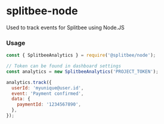 # splitbee-node

Used to track events for Splitbee using Node.JS

### Usage

```js
const { SplitbeeAnalytics } = require('@splitbee/node');

// Token can be found in dashboard settings
const analytics = new SplitbeeAnalytics('PROJECT_TOKEN');

analytics.track({
  userId: 'myunique@user.id',
  event: 'Payment confirmed',
  data: {
    paymentId: '1234567890',
  },
});
```
